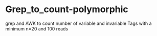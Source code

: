 Grep_to_count-polymorphic
=========================

grep and AWK to count number of variable and invariable Tags with a minimum n=20 and 100 reads 
